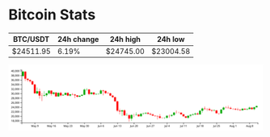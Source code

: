 # Bitcoin Stats

BTC/USDT|24h change|24h high|24h low|
|---|---|---|---|
|$24511.95|6.19%|$24745.00|$23004.58|

<img src="./chart.svg">
